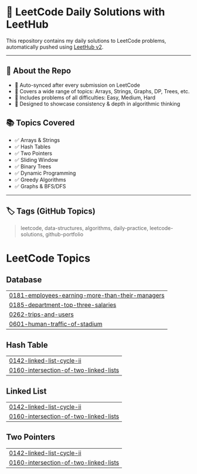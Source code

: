 # 🚀 LeetCode Daily Solutions with LeetHub

This repository contains my daily solutions to LeetCode problems, automatically pushed using [LeetHub v2](https://chrome.google.com/webstore/detail/leethub-v2/hkhbjdnlgaagkapfjekhdgcceffgobdp).

---

## 📌 About the Repo

- 🔄 Auto-synced after every submission on LeetCode
- 🧠 Covers a wide range of topics: Arrays, Strings, Graphs, DP, Trees, etc.
- 🧪 Includes problems of all difficulties: Easy, Medium, Hard
- 💼 Designed to showcase consistency & depth in algorithmic thinking


## 📚 Topics Covered

- ✅ Arrays & Strings
- ✅ Hash Tables
- ✅ Two Pointers
- ✅ Sliding Window
- ✅ Binary Trees
- ✅ Dynamic Programming
- ✅ Greedy Algorithms
- ✅ Graphs & BFS/DFS

---

## 🏷️ Tags (GitHub Topics)

> leetcode, data-structures, algorithms, daily-practice, leetcode-solutions, github-portfolio

<!---LeetCode Topics Start-->
# LeetCode Topics
## Database
|  |
| ------- |
| [0181-employees-earning-more-than-their-managers](https://github.com/ahmedhanyanwar/leetcode-practice/tree/master/0181-employees-earning-more-than-their-managers) |
| [0185-department-top-three-salaries](https://github.com/ahmedhanyanwar/leetcode-practice/tree/master/0185-department-top-three-salaries) |
| [0262-trips-and-users](https://github.com/ahmedhanyanwar/leetcode-practice/tree/master/0262-trips-and-users) |
| [0601-human-traffic-of-stadium](https://github.com/ahmedhanyanwar/leetcode-practice/tree/master/0601-human-traffic-of-stadium) |
## Hash Table
|  |
| ------- |
| [0142-linked-list-cycle-ii](https://github.com/ahmedhanyanwar/leetcode-practice/tree/master/0142-linked-list-cycle-ii) |
| [0160-intersection-of-two-linked-lists](https://github.com/ahmedhanyanwar/leetcode-practice/tree/master/0160-intersection-of-two-linked-lists) |
## Linked List
|  |
| ------- |
| [0142-linked-list-cycle-ii](https://github.com/ahmedhanyanwar/leetcode-practice/tree/master/0142-linked-list-cycle-ii) |
| [0160-intersection-of-two-linked-lists](https://github.com/ahmedhanyanwar/leetcode-practice/tree/master/0160-intersection-of-two-linked-lists) |
## Two Pointers
|  |
| ------- |
| [0142-linked-list-cycle-ii](https://github.com/ahmedhanyanwar/leetcode-practice/tree/master/0142-linked-list-cycle-ii) |
| [0160-intersection-of-two-linked-lists](https://github.com/ahmedhanyanwar/leetcode-practice/tree/master/0160-intersection-of-two-linked-lists) |
<!---LeetCode Topics End-->
